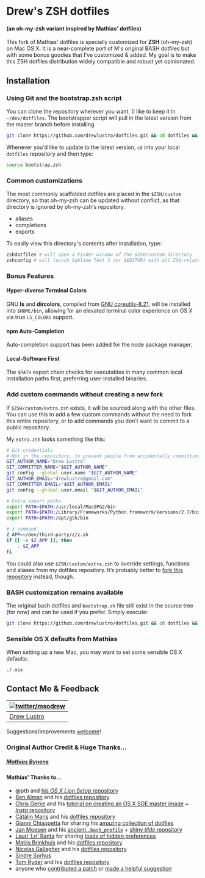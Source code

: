 # Drew's ZSH dotfiles
#### (an oh-my-zsh variant inspired by Mathias’ dotfiles)

This fork of Mathias' dotfiles is specially customized for **ZSH** (oh-my-zsh) on Mac OS X. It is a near-complete port of M's original BASH dotfiles but with some bonus goodies that I've customized & added. My goal is to make this ZSH dotfiles distribution widely compatible and robust yet opinionated. 

## Installation

### Using Git and the bootstrap.zsh script

You can clone the repository wherever you want. (I like to keep it in `~/dev/dotfiles`. The bootstrapper script will pull in the latest version from the master branch before installing.

```zsh
git clone https://github.com/drewlustro/dotfiles.git && cd dotfiles && source bootstrap.zsh
```

Whenever you'd like to update to the latest version, `cd` into your local `dotfiles` repository and then type:

```zsh
source bootstrap.zsh
```


### Common customizations

The most commonly scaffolded dotfiles are placed in the `$ZSH/custom` directory, so that oh-my-zsh can be updated without conflict, as that directory is ignored by oh-my-zsh's repository.

* aliases
* completions
* exports

To easily view this directory's contents after installation, type:

```zsh
zshdotfiles # will open a Finder window of the $ZSH/custom directory
zshconfig # will launch Sublime Text 3 (or $EDITOR) with all ZSH-related dotfiles opened
```

### Bonus Features

#### Hyper-diverse Terminal Colors
GNU **ls** and **dircolors**, compiled from [GNU coreutils-8.21](http://www.gnu.org/software/coreutils/), will be installed into `$HOME/bin`, allowing for an elevated terminal color experience on OS X via true `LS_COLORS` support.

#### npm Auto-Completion
Auto-completion support has been added for the node package manager.

#### Local-Software First
The `$PATH` export chain checks for executables in many common local installation paths first, preferring user-installed binaries.


### Add custom commands without creating a new fork

If `$ZSH/custom/extra.zsh` exists, it will be sourced along with the other files. You can use this to add a few custom commands without the need to fork this entire repository, or to add commands you don’t want to commit to a public repository.

My `extra.zsh` looks something like this:

```bash
# Git credentials
# Not in the repository, to prevent people from accidentally committing under my name
GIT_AUTHOR_NAME="Drew Lustro"
GIT_COMMITTER_NAME="$GIT_AUTHOR_NAME"
git config --global user.name "$GIT_AUTHOR_NAME"
GIT_AUTHOR_EMAIL="drewlustro@gmail.com"
GIT_COMMITTER_EMAIL="$GIT_AUTHOR_EMAIL"
git config --global user.email "$GIT_AUTHOR_EMAIL"

# Extra export paths
export PATH=$PATH:/usr/local/MacGPG2/bin
export PATH=$PATH:/Library/Frameworks/Python.framework/Versions/2.7/bin
export PATH=$PATH:/opt/gtk/bin

# z command
Z_APP=~/dev/third-party/z/z.sh
if [[ -x $Z_APP ]]; then
    . $Z_APP
fi 
```

You could also use `$ZSH/custom/extra.zsh` to override settings, functions and aliases from my dotfiles repository. It’s probably better to [fork this repository](https://github.com/drewlustro/dotfiles/fork_select) instead, though.

### BASH customization remains available
The original bash dotfiles and `bootstrap.sh` file still exist in the source tree (for now) and can be used if you prefer. Simply execute:

```zsh
git clone https://github.com/drewlustro/dotfiles.git && cd dotfiles && source bootstrap.sh
```

### Sensible OS X defaults from Mathias

When setting up a new Mac, you may want to set some sensible OS X defaults:

```zsh
./.osx
```

## Contact Me & Feedback

| [![twitter/msodrew](http://drewlustro.com/shared_static/img/commodore_normal.png)](http://twitter.com/msodrew "Follow @msodrew on Twitter") |
|---|
| [Drew Lustro](http://drewlustro.com) |

Suggestions/improvements
[welcome](https://github.com/drewlustro/dotfiles/issues)!

### Original Author Credit & Huge Thanks...

##### [Mathias Bynens](http://mathiasbynens.be/)

#### Mathias' Thanks to…

* @ptb and [his _OS X Lion Setup_ repository](https://github.com/ptb/Mac-OS-X-Lion-Setup)
* [Ben Alman](http://benalman.com/) and his [dotfiles repository](https://github.com/cowboy/dotfiles)
* [Chris Gerke](http://www.randomsquared.com/) and his [tutorial on creating an OS X SOE master image](http://chris-gerke.blogspot.com/2012/04/mac-osx-soe-master-image-day-7.html) + [_Insta_ repository](https://github.com/cgerke/Insta)
* [Cãtãlin Mariş](https://github.com/alrra) and his [dotfiles repository](https://github.com/alrra/dotfiles)
* [Gianni Chiappetta](http://gf3.ca/) for sharing his [amazing collection of dotfiles](https://github.com/gf3/dotfiles)
* [Jan Moesen](http://jan.moesen.nu/) and his [ancient `.bash_profile`](https://gist.github.com/1156154) + [shiny _tilde_ repository](https://github.com/janmoesen/tilde)
* [Lauri ‘Lri’ Ranta](http://lri.me/) for sharing [loads of hidden preferences](http://lri.me/osx.html#hidden-preferences)
* [Matijs Brinkhuis](http://hotfusion.nl/) and his [dotfiles repository](https://github.com/matijs/dotfiles)
* [Nicolas Gallagher](http://nicolasgallagher.com/) and his [dotfiles repository](https://github.com/necolas/dotfiles)
* [Sindre Sorhus](http://sindresorhus.com/)
* [Tom Ryder](http://blog.sanctum.geek.nz/) and his [dotfiles repository](https://github.com/tejr/dotfiles)
* anyone who [contributed a patch](https://github.com/mathiasbynens/dotfiles/contributors) or [made a helpful suggestion](https://github.com/mathiasbynens/dotfiles/issues)
